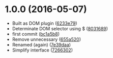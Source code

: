 <a name="1.0.0"></a>
# 1.0.0 (2016-05-07)

* Built as DOM plugin ([6233e79](https://github.com/kikobeats/linkifier/commit/6233e79))
* Determinate DOM selector using $ ([8031689](https://github.com/kikobeats/linkifier/commit/8031689))
* first commit ([bc1a5b8](https://github.com/kikobeats/linkifier/commit/bc1a5b8))
* Remove unnecessary ([655a520](https://github.com/kikobeats/linkifier/commit/655a520))
* Renamed (again) ([7e39daa](https://github.com/kikobeats/linkifier/commit/7e39daa))
* Simplify interface ([7266302](https://github.com/kikobeats/linkifier/commit/7266302))



